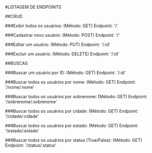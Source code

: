 #LISTAGEM DE ENDPOINTS

##CRUD

###Exibir todos os usuários: (Método: GET)
Endpoint: '/'

###Cadastrar novo usuário: (Método: POST)
Endpoint: '/'

###Editar um usuário: (Método: PUT)
Endpoint: '/:id'

###Excluir um usuário: (Método: DELETE)
Endpoint: '/:id'

##BUSCAS

###Buscar um usuário por ID: (Método: GET)
Endpoint: '/:id'

###Buscar todos os usuários por nome: (Método: GET)
Endpoint: '/nome/:nome'

###Buscar todos os usuários por sobrenome: (Método: GET)
Endpoint: '/sobrenome/:sobrenome'

###Buscar todos os usuários por cidade: (Método: GET)
Endpoint: '/cidade/:cidade'

###Buscar todos os usuários por estado: (Método: GET)
Endpoint: '/estado/:estado'

###Buscar todos os usuários por status (True/False): (Método: GET)
Endpoint: '/status/:status'
